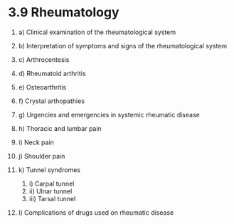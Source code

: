 # 3.9 Rheumatology

1. a\)  Clinical examination of the rheumatological system
2. b\)  Interpretation of symptoms and signs of the rheumatological system
3. c\)  Arthrocentesis
4. d\)  Rheumatoid arthritis
5. e\)  Osteoarthritis
6. f\)  Crystal arthopathies
7. g\)  Urgencies and emergencies in systemic rheumatic disease



1. h\)  Thoracic and lumbar pain
2. i\)  Neck pain
3. j\)  Shoulder pain
4. k\)  Tunnel syndromes
   1. i\)  Carpal tunnel
   2. ii\)  Ulnar tunnel
   3. iii\)  Tarsal tunnel
5. l\)  Complications of drugs used on rheumatic disease



